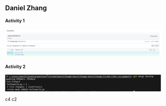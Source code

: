 ## Daniel Zhang

#### Activity 1
![Alt text](image.png)

#### Activity 2
![Alt text](image-1.png)

c4 c2

